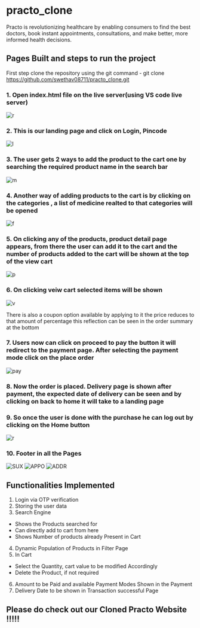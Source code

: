# practo_clone
Practo is revolutionizing healthcare by enabling consumers to find the best doctors, book instant appointments, consultations, and make better, more informed health decisions.
## Pages Built and steps to run the project

First step clone the repository using the git command - git clone https://github.com/swethav08711/practo_clone.git

### 1. Open index.html file on the live server(using VS code live server) 

![r](https://user-images.githubusercontent.com/72690740/147086212-a965d60a-d20f-47bd-9980-74fc57fb6718.PNG)

### 2. This is our landing page and click on Login, Pincode

![l](https://user-images.githubusercontent.com/72690740/147086166-535f3590-d10c-4a59-9feb-85f57286516c.PNG)

### 3. The user gets 2 ways to add the product to the cart one by searching the required product name in the search bar

![m](https://user-images.githubusercontent.com/72690740/147086146-43196463-0f92-48d0-88a2-ee02a2c2155f.PNG)

### 4. Another way of adding products to the cart is by clicking on the categories , a list of medicine realted to that categories will be opened 

![f](https://user-images.githubusercontent.com/72690740/147086129-868ff2aa-b2c7-4830-b1d6-78f7861b5dcd.PNG)

### 5. On clicking any of the products, product detail page appears, from there the user can add it to the cart and the number of products added to the cart will be shown at the top of the view cart 

![p](https://user-images.githubusercontent.com/72690740/147086127-52ccb045-554d-4a71-b02b-2a08ba89267f.PNG)

### 6. On clicking veiw cart selected items will be shown 

![v](https://user-images.githubusercontent.com/72690740/147086124-45e85c5d-48e0-418b-97ec-c9b3af12488a.PNG)

There is also a coupon option available by applying to it the price reduces to that amount of percentage this reflection can be seen in the order summary at the bottom



### 7. Users now can click on proceed to pay the button it will redirect to the payment page. After selecting the payment mode click on the place order

![pay](https://user-images.githubusercontent.com/72690740/147086121-401592bc-0f69-4ec3-8431-677276b2b361.PNG)

### 8. Now the order is placed. Delivery page is shown after payment, the expected date of delivery can be seen and by clicking on back to home it will take to a landing page 

### 9. So once the user is done with the purchase he can log out by clicking on the Home button

![r](https://user-images.githubusercontent.com/72690740/147086212-a965d60a-d20f-47bd-9980-74fc57fb6718.PNG)

### 10. Footer in all the Pages

![SUX](https://user-images.githubusercontent.com/72690740/147086219-4b5e68d3-ccf4-474b-a027-cb9b81ab623d.PNG)
![APPO](https://user-images.githubusercontent.com/72690740/147086226-105d9140-90e1-4161-b4c7-4ba6d59033a9.PNG)
![ADDR](https://user-images.githubusercontent.com/72690740/147086234-1516f445-0bc6-419d-b579-9e44dabc5c3e.PNG)

## Functionalities Implemented

1. Login via OTP verification
2. Storing the user data
3. Search Engine 
- Shows the Products searched for
- Can directly add to cart from here
- Shows Number of products already Present in Cart
4. Dynamic Population of Products in Filter Page
5. In Cart 
- Select the Quantity, cart value to be modified Accordingly
- Delete the Product, if not required
6. Amount to be Paid and available Payment Modes Shown in the Payment
7. Delivery Date to be shown in Transaction successful Page
## Please do check out our Cloned Practo Website !!!!!
